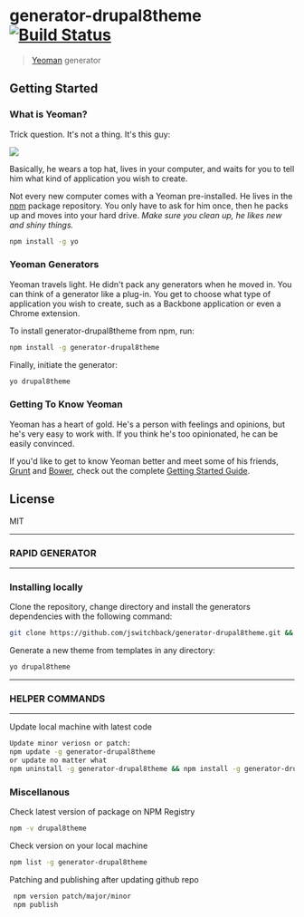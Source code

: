 # generator-drupal8theme [![Build Status](https://secure.travis-ci.org/jswitchback/generator-drupal8theme.png?branch=master)](https://travis-ci.org/jswitchback/generator-drupal8theme)

> [Yeoman](http://yeoman.io) generator

## Getting Started

### What is Yeoman?

Trick question. It's not a thing. It's this guy:

![](http://i.imgur.com/JHaAlBJ.png)

Basically, he wears a top hat, lives in your computer, and waits for you to tell him what kind of application you wish to create.

Not every new computer comes with a Yeoman pre-installed. He lives in the [npm](https://npmjs.org) package repository. You only have to ask for him once, then he packs up and moves into your hard drive. _Make sure you clean up, he likes new and shiny things._

```bash
npm install -g yo
```

### Yeoman Generators

Yeoman travels light. He didn't pack any generators when he moved in. You can think of a generator like a plug-in. You get to choose what type of application you wish to create, such as a Backbone application or even a Chrome extension.

To install generator-drupal8theme from npm, run:

```bash
npm install -g generator-drupal8theme
```

Finally, initiate the generator:

```bash
yo drupal8theme
```

### Getting To Know Yeoman

Yeoman has a heart of gold. He's a person with feelings and opinions, but he's very easy to work with. If you think he's too opinionated, he can be easily convinced.

If you'd like to get to know Yeoman better and meet some of his friends, [Grunt](http://gruntjs.com) and [Bower](http://bower.io), check out the complete [Getting Started Guide](https://github.com/yeoman/yeoman/wiki/Getting-Started).

## License

MIT

---

### RAPID GENERATOR

---

### Installing locally

Clone the repository, change directory and install the generators dependencies with the following command:

```bash
git clone https://github.com/jswitchback/generator-drupal8theme.git && cd generator-drupal8theme && npm link && npm install
```

Generate a new theme from templates in any directory:

```bash
yo drupal8theme
```

---

### HELPER COMMANDS

---

Update local machine with latest code

```bash
Update minor veriosn or patch:
npm update -g generator-drupal8theme
or update no matter what
npm uninstall -g generator-drupal8theme && npm install -g generator-drupal8theme
```

### Miscellanous

Check latest version of package on NPM Registry

```bash
npm -v drupal8theme
```

Check version on your local machine

```bash
npm list -g generator-drupal8theme
```

Patching and publishing after updating github repo

```bash
 npm version patch/major/minor
 npm publish
```

